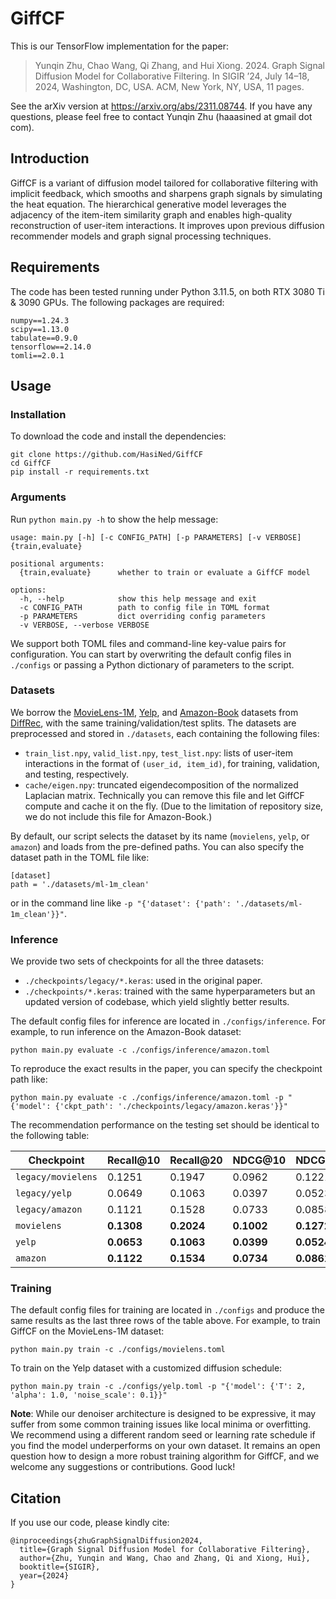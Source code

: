 # GiffCF

This is our TensorFlow implementation for the paper:

> Yunqin Zhu, Chao Wang, Qi Zhang, and Hui Xiong. 2024. Graph Signal Diffusion Model for Collaborative Filtering. In SIGIR ’24, July 14–18, 2024, Washington, DC, USA. ACM, New York, NY, USA, 11 pages.

See the arXiv version at https://arxiv.org/abs/2311.08744. If you have any questions, please feel free to contact Yunqin Zhu (haaasined at gmail dot com).

## Introduction

GiffCF is a variant of diffusion model tailored for collaborative filtering with implicit feedback, which smooths and sharpens graph signals by simulating the heat equation. The hierarchical generative model leverages the adjacency of the item-item similarity graph and enables high-quality reconstruction of user-item interactions. It improves upon previous diffusion recommender models and graph signal processing techniques.

## Requirements

The code has been tested running under Python 3.11.5, on both RTX 3080 Ti & 3090 GPUs. The following packages are required:

```
numpy==1.24.3
scipy==1.13.0
tabulate==0.9.0
tensorflow==2.14.0
tomli==2.0.1
```

## Usage

### Installation

To download the code and install the dependencies:

```
git clone https://github.com/HasiNed/GiffCF
cd GiffCF
pip install -r requirements.txt
```

### Arguments

Run `python main.py -h` to show the help message:

```
usage: main.py [-h] [-c CONFIG_PATH] [-p PARAMETERS] [-v VERBOSE] {train,evaluate}

positional arguments:
  {train,evaluate}      whether to train or evaluate a GiffCF model

options:
  -h, --help            show this help message and exit
  -c CONFIG_PATH        path to config file in TOML format
  -p PARAMETERS         dict overriding config parameters
  -v VERBOSE, --verbose VERBOSE
```

We support both TOML files and command-line key-value pairs for configuration. You can start by overwriting the default config files in `./configs` or passing a Python dictionary of parameters to the script.

### Datasets

We borrow the [MovieLens-1M](https://grouplens.org/datasets/movielens/1m/), [Yelp](https://www.yelp.com/dataset/), and [Amazon-Book](https://jmcauley.ucsd.edu/data/amazon/) datasets from [DiffRec](https://github.com/YiyanXu/DiffRec), with the same training/validation/test splits. The datasets are preprocessed and stored in `./datasets`, each containing the following files:

- `train_list.npy`, `valid_list.npy`, `test_list.npy`: lists of user-item interactions in the format of `(user_id, item_id)`, for training, validation, and testing, respectively.
- `cache/eigen.npy`: truncated eigendecomposition of the normalized Laplacian matrix. Technically you can remove this file and let GiffCF compute and cache it on the fly. (Due to the limitation of repository size, we do not include this file for Amazon-Book.)

By default, our script selects the dataset by its name (`movielens`, `yelp`, or `amazon`) and loads from the pre-defined paths. You can also specify the dataset path in the TOML file like:

```
[dataset]
path = './datasets/ml-1m_clean'
```

or in the command line like `-p "{'dataset': {'path': './datasets/ml-1m_clean'}}"`.

### Inference

We provide two sets of checkpoints for all the three datasets:

- `./checkpoints/legacy/*.keras`: used in the original paper.
- `./checkpoints/*.keras`: trained with the same hyperparameters but an updated version of codebase, which yield slightly better results.

The default config files for inference are located in `./configs/inference`. For example, to run inference on the Amazon-Book dataset:
```
python main.py evaluate -c ./configs/inference/amazon.toml
```
To reproduce the exact results in the paper, you can specify the checkpoint path like:
```
python main.py evaluate -c ./configs/inference/amazon.toml -p "{'model': {'ckpt_path': './checkpoints/legacy/amazon.keras'}}"
```

The recommendation performance on the testing set should be identical to the following table:

| Checkpoint         | Recall@10  | Recall@20  | NDCG@10    | NDCG@20    | MRR@10     | MRR@20     |
| ------------------ | ---------- | ---------- | ---------- | ---------- | ---------- | ---------- |
| `legacy/movielens` | 0.1251     | 0.1947     | 0.0962     | 0.1221     | 0.1577     | 0.1704     |
| `legacy/yelp`      | 0.0649     | 0.1063     | 0.0397     | 0.0523     | 0.0476     | 0.0527     |
| `legacy/amazon`    | 0.1121     | 0.1528     | 0.0733     | 0.0858     | 0.0795     | 0.0842     |
| `movielens`        | **0.1308** | **0.2024** | **0.1002** | **0.1272** | **0.1632** | **0.1759** |
| `yelp`             | **0.0653** | **0.1063** | **0.0399** | **0.0524** | **0.0479** | **0.0530** |
| `amazon`           | **0.1122** | **0.1534** | **0.0734** | **0.0861** | **0.0796** | **0.0844** |

### Training

The default config files for training are located in `./configs` and produce the same results as the last three rows of the table above. For example, to train GiffCF on the MovieLens-1M dataset:
```
python main.py train -c ./configs/movielens.toml
```

To train on the Yelp dataset with a customized diffusion schedule:
```
python main.py train -c ./configs/yelp.toml -p "{'model': {'T': 2, 'alpha': 1.0, 'noise_scale': 0.1}}"
```

**Note**: While our denoiser architecture is designed to be expressive, it may suffer from some common training issues like local minima or overfitting. We recommend using a different random seed or learning rate schedule if you find the model underperforms on your own dataset. It remains an open question how to design a more robust training algorithm for GiffCF, and we welcome any suggestions or contributions. Good luck!

## Citation

If you use our code, please kindly cite:

```
@inproceedings{zhuGraphSignalDiffusion2024,
  title={Graph Signal Diffusion Model for Collaborative Filtering},
  author={Zhu, Yunqin and Wang, Chao and Zhang, Qi and Xiong, Hui},
  booktitle={SIGIR},
  year={2024}
}
```
